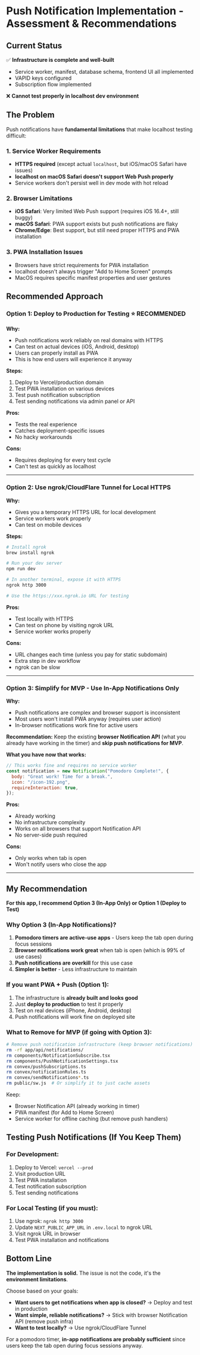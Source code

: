 # Push Notification Implementation - Assessment & Recommendations

## Current Status

✅ **Infrastructure is complete and well-built**

- Service worker, manifest, database schema, frontend UI all implemented
- VAPID keys configured
- Subscription flow implemented

❌ **Cannot test properly in localhost dev environment**

## The Problem

Push notifications have **fundamental limitations** that make localhost testing difficult:

### 1. Service Worker Requirements

- **HTTPS required** (except actual `localhost`, but iOS/macOS Safari have issues)
- **localhost on macOS Safari doesn't support Web Push properly**
- Service workers don't persist well in dev mode with hot reload

### 2. Browser Limitations

- **iOS Safari**: Very limited Web Push support (requires iOS 16.4+, still buggy)
- **macOS Safari**: PWA support exists but push notifications are flaky
- **Chrome/Edge**: Best support, but still need proper HTTPS and PWA installation

### 3. PWA Installation Issues

- Browsers have strict requirements for PWA installation
- localhost doesn't always trigger "Add to Home Screen" prompts
- MacOS requires specific manifest properties and user gestures

## Recommended Approach

### Option 1: Deploy to Production for Testing ⭐ **RECOMMENDED**

**Why:**

- Push notifications work reliably on real domains with HTTPS
- Can test on actual devices (iOS, Android, desktop)
- Users can properly install as PWA
- This is how end users will experience it anyway

**Steps:**

1. Deploy to Vercel/production domain
2. Test PWA installation on various devices
3. Test push notification subscription
4. Test sending notifications via admin panel or API

**Pros:**

- Tests the real experience
- Catches deployment-specific issues
- No hacky workarounds

**Cons:**

- Requires deploying for every test cycle
- Can't test as quickly as localhost

---

### Option 2: Use ngrok/CloudFlare Tunnel for Local HTTPS

**Why:**

- Gives you a temporary HTTPS URL for local development
- Service workers work properly
- Can test on mobile devices

**Steps:**

```bash
# Install ngrok
brew install ngrok

# Run your dev server
npm run dev

# In another terminal, expose it with HTTPS
ngrok http 3000

# Use the https://xxx.ngrok.io URL for testing
```

**Pros:**

- Test locally with HTTPS
- Can test on phone by visiting ngrok URL
- Service worker works properly

**Cons:**

- URL changes each time (unless you pay for static subdomain)
- Extra step in dev workflow
- ngrok can be slow

---

### Option 3: Simplify for MVP - Use In-App Notifications Only

**Why:**

- Push notifications are complex and browser support is inconsistent
- Most users won't install PWA anyway (requires user action)
- In-browser notifications work fine for active users

**Recommendation:**
Keep the existing **browser Notification API** (what you already have working in the timer) and **skip push notifications for MVP**.

**What you have now that works:**

```javascript
// This works fine and requires no service worker
const notification = new Notification("Pomodoro Complete!", {
  body: "Great work! Time for a break.",
  icon: "/icon-192.png",
  requireInteraction: true,
});
```

**Pros:**

- Already working
- No infrastructure complexity
- Works on all browsers that support Notification API
- No server-side push required

**Cons:**

- Only works when tab is open
- Won't notify users who close the app

---

## My Recommendation

**For this app, I recommend Option 3 (In-App Only) or Option 1 (Deploy to Test)**

### Why Option 3 (In-App Notifications)?

1. **Pomodoro timers are active-use apps** - Users keep the tab open during focus sessions
2. **Browser notifications work great** when tab is open (which is 99% of use cases)
3. **Push notifications are overkill** for this use case
4. **Simpler is better** - Less infrastructure to maintain

### If you want PWA + Push (Option 1):

1. The infrastructure is **already built and looks good**
2. Just **deploy to production** to test it properly
3. Test on real devices (iPhone, Android, desktop)
4. Push notifications will work fine on deployed site

### What to Remove for MVP (if going with Option 3):

```bash
# Remove push notification infrastructure (keep browser notifications)
rm -rf app/api/notifications/
rm components/NotificationSubscribe.tsx
rm components/PushNotificationSettings.tsx
rm convex/pushSubscriptions.ts
rm convex/notificationRules.ts
rm convex/sendNotifications*.ts
rm public/sw.js  # Or simplify it to just cache assets
```

Keep:

- Browser Notification API (already working in timer)
- PWA manifest (for Add to Home Screen)
- Service worker for offline caching (but remove push handlers)

## Testing Push Notifications (If You Keep Them)

### For Development:

1. Deploy to Vercel: `vercel --prod`
2. Visit production URL
3. Test PWA installation
4. Test notification subscription
5. Test sending notifications

### For Local Testing (if you must):

1. Use ngrok: `ngrok http 3000`
2. Update `NEXT_PUBLIC_APP_URL` in `.env.local` to ngrok URL
3. Visit ngrok URL in browser
4. Test PWA installation and notifications

## Bottom Line

**The implementation is solid.** The issue is not the code, it's the **environment limitations**.

Choose based on your goals:

- **Want users to get notifications when app is closed?** → Deploy and test in production
- **Want simple, reliable notifications?** → Stick with browser Notification API (remove push infra)
- **Want to test locally?** → Use ngrok/CloudFlare Tunnel

For a pomodoro timer, **in-app notifications are probably sufficient** since users keep the tab open during focus sessions anyway.
